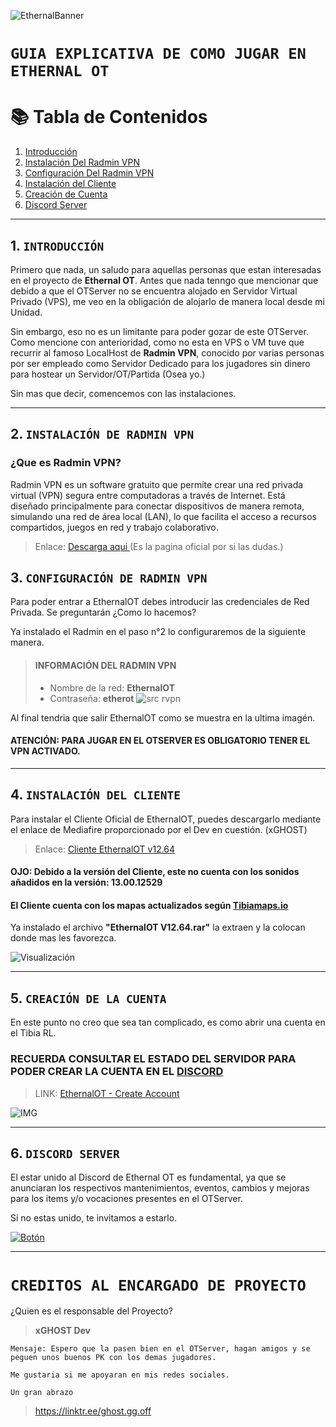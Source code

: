 ![EthernalBanner](https://media.discordapp.net/attachments/1320624550534185016/1323761467778007133/Picsart_24-12-31_16-14-28-837.jpg?ex=6775b070&is=67745ef0&hm=2fed8525fd9da879494d7bc0efe3cd960249df76ce446bc2330922f9ecd16919&=&format=webp&width=1177&height=662)

# `GUIA EXPLICATIVA DE COMO JUGAR EN ETHERNAL OT`
# 📚 Tabla de Contenidos

1. [Introducción](#introduccion)  
2. [Instalación Del Radmin VPN](#instalacion)  
3. [Configuración Del Radmin VPN](#configuracion)  
4. [Instalación del Cliente](#cliente)  
5. [Creación de Cuenta](#cuenta)  
6. [Discord Server](#discord)  

---

## 1. `INTRODUCCIÓN` <a name="introduccion"></a>  
Primero que nada, un saludo para aquellas personas que estan interesadas en el proyecto de **Ethernal OT**. Antes que nada tenngo que mencionar que debido a que el OTServer no se encuentra alojado en Servidor Virtual Privado (VPS), me veo en la obligación de alojarlo de manera local desde mi Unidad.

Sin embargo, eso no es un limitante para poder gozar de este OTServer. Como mencione con anterioridad, como no esta en VPS o VM tuve que recurrir al famoso LocalHost de **Radmin VPN**, conocido por varias personas por ser empleado como Servidor Dedicado para los jugadores sin dinero para hostear un Servidor/OT/Partida (Osea yo.)

Sin mas que decir, comencemos con las instalaciones.

----

## 2. `INSTALACIÓN DE RADMIN VPN` <a name="instalacion"></a>  
### ¿Que es Radmin VPN?
Radmin VPN es un software gratuito que permite crear una red privada virtual (VPN) segura entre computadoras a través de Internet. Está diseñado principalmente para conectar dispositivos de manera remota, simulando una red de área local (LAN), lo que facilita el acceso a recursos compartidos, juegos en red y trabajo colaborativo.

> Enlace: [Descarga aqui ](https://download.radmin-vpn.com/download/files/Radmin_VPN_1.4.4642.1.exe) (Es la pagina oficial por si las dudas.)


## 3. `CONFIGURACIÓN DE RADMIN VPN` <a name="configuracion"></a>  

Para poder entrar a EthernalOT debes introducir las credenciales de Red Privada. Se preguntarán ¿Como lo hacemos?

Ya instalado el Radmin en el paso n°2 lo configuraremos de la siguiente manera.

> #### INFORMACIÓN DEL RADMIN VPN 
> - Nombre de la red: **EthernalOT**
> - Contraseña: **etherot**
![src rvpn](https://media.discordapp.net/attachments/1320624550534185016/1323756358075416678/image.png?ex=6775abad&is=67745a2d&hm=7a0029ffc81f4301407e3b6abff203a9e011673bff4997ed013abe92033b2008&=&format=webp&quality=lossless&width=1440&height=361)

Al final tendria que salir EthernalOT como se muestra en la ultima imagén.
#### ATENCIÓN: PARA JUGAR EN EL OTSERVER ES OBLIGATORIO TENER EL VPN ACTIVADO.

---

## 4. `INSTALACIÓN DEL CLIENTE` <a name="cliente"></a>  

Para instalar el Cliente Oficial de EthernalOT, puedes descargarlo mediante el enlace de Mediafire proporcionado por el Dev en cuestión. (xGHOST)

> Enlace: [Cliente EthernalOT v12.64](https://www.mediafire.com/file/d8cw7s67v8268fn/EthernalOT_-_V12.64.rar/file)

#### OJO: Debido a la versión del Cliente, este no cuenta con los sonidos añadidos en la versión: **13.00.12529**
#### El Cliente cuenta con los mapas actualizados según [Tibiamaps.io](https://tibiamaps.io/downloads)

Ya instalado el archivo **"EthernalOT V12.64.rar"** la extraen y la colocan donde mas les favorezca.

![Visualización](https://cdn.discordapp.com/attachments/1320624550534185016/1323770370221801553/image.png?ex=6775b8ba&is=6774673a&hm=d82ededf0dd159ea95fcf476669ecdf3f14ca1fa8242a17f61751f189fdff313&)

---

## 5. `CREACIÓN DE LA CUENTA` <a name="cuenta"></a>  

En este punto no creo que sea tan complicado, es como abrir una cuenta en el Tibia RL.
### RECUERDA CONSULTAR EL ESTADO DEL SERVIDOR PARA PODER CREAR LA CUENTA EN EL [DISCORD](https://discord.com/channels/1320546933714190387/1323917985743638538)
> LINK: [EthernalOT - Create Account](http://26.68.219.161/?account/create)

![IMG](https://media.discordapp.net/attachments/1320624550534185016/1323771217471082567/image.png?ex=6775b984&is=67746804&hm=1b1e66fa875878640c6fa1c56817dfb33c22bd7b21fde751041549c2b3a382c8&=&format=webp&quality=lossless&width=608&height=437)

---

## 6. `DISCORD SERVER`  <a name="discord"></a>  

El estar unido al Discord de Ethernal OT es fundamental, ya que se anunciaran los respectivos mantenimientos, eventos, cambios y mejoras para los items y/o vocaciones presentes en el OTServer.

Si no estas unido, te invitamos a estarlo.

[![Botón](https://www.xportsxperts.com/wp-content/uploads/2021/06/unete.png)](https://discord.gg/PM8vk9BCk7)



---
# `CREDITOS AL ENCARGADO DE PROYECTO`

¿Quien es el responsable del Proyecto?
> **xGHOST Dev**
```
Mensaje: Espero que la pasen bien en el OTServer, hagan amigos y se peguen unos buenos PK con los demas jugadores.

Me gustaria si me apoyaran en mis redes sociales.

Un gran abrazo 
```
> https://linktr.ee/ghost.gg.off
